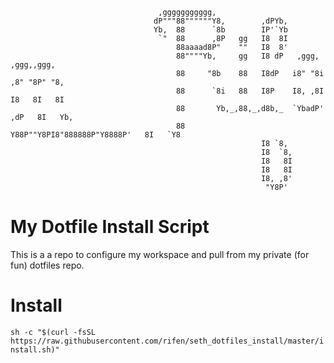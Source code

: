 ```
                                 ,ggggggggggg,                                       
                                dP"""88""""""Y8,        ,dPYb,                       
                                Yb,  88      `8b        IP'`Yb                       
                                 `"  88      ,8P   gg   I8  8I                       
                                     88aaaad8P"    ""   I8  8'                       
                                     88""""Yb,     gg   I8 dP   ,ggg,    ,ggg,,ggg,  
                                     88     "8b    88   I8dP   i8" "8i  ,8" "8P" "8, 
                                     88      `8i   88   I8P    I8, ,8I  I8   8I   8I 
                                     88       Yb,_,88,_,d8b,_  `YbadP' ,dP   8I   Yb,
                                     88        Y88P""Y8PI8"888888P"Y8888P'   8I   `Y8
                                                        I8 `8,                       
                                                        I8  `8,                      
                                                        I8   8I                      
                                                        I8   8I                      
                                                        I8, ,8'                      
                                                         "Y8P'                        
````
# My Dotfile Install Script                       
This is a a repo to configure my workspace and pull from my private (for fun) dotfiles repo.

# Install
`sh -c "$(curl -fsSL https://raw.githubusercontent.com/rifen/seth_dotfiles_install/master/install.sh)"`
